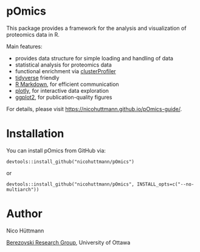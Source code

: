 
# pOmics
This package provides a framework for the analysis and visualization of proteomics data in R.

Main features:
* provides data structure for simple loading and handling of data
* statistical analysis for proteomics data
* functional enrichment via [clusterProfiler](https://guangchuangyu.github.io/software/clusterProfiler/) 
* [tidyverse](https://www.tidyverse.org/) friendly
* [R Markdown](https://rmarkdown.rstudio.com/), for efficient communication
* [plotly](https://plotly.com/r/), for interactive data exploration
* [ggplot2](https://ggplot2.tidyverse.org/), for publication-quality figures


For details, please visit https://nicohuttmann.github.io/pOmics-guide/.

# Installation
You can install pOmics from GitHub via:

```
devtools::install_github("nicohuttmann/pOmics")
```

or

```
devtools::install_github("nicohuttmann/pOmics", INSTALL_opts=c("--no-multiarch"))
```

# Author
Nico Hüttmann

[Berezovski Research Group](https://mysite.science.uottawa.ca/mberezov/), University of Ottawa
